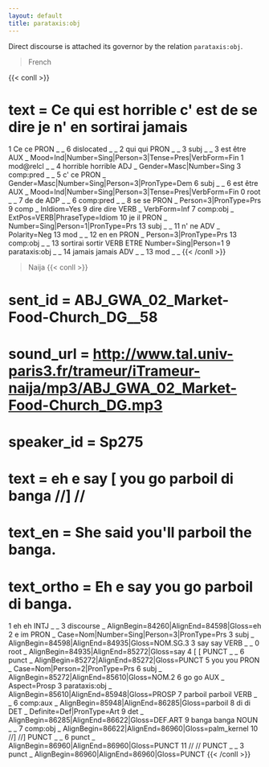 ```yaml
---
layout: default
title: parataxis:obj
---
```

Direct discourse is attached its governor by the relation `parataxis:obj`.

>French

{{< conll >}}
# text = Ce qui est horrible c' est de se dire je n' en sortirai jamais
1	Ce	ce	PRON	_	_	6	dislocated	_	_
2	qui	qui	PRON	_	_	3	subj	_	_
3	est	être	AUX	_	Mood=Ind|Number=Sing|Person=3|Tense=Pres|VerbForm=Fin	1	mod@relcl	_	_
4	horrible	horrible	ADJ	_	Gender=Masc|Number=Sing	3	comp:pred	_	_
5	c'	ce	PRON	_	Gender=Masc|Number=Sing|Person=3|PronType=Dem	6	subj	_	_
6	est	être	AUX	_	Mood=Ind|Number=Sing|Person=3|Tense=Pres|VerbForm=Fin	0	root	_	_
7	de	de	ADP	_	_	6	comp:pred	_	_
8	se	se	PRON	_	Person=3|PronType=Prs	9	comp	_	InIdiom=Yes
9	dire	dire	VERB	_	VerbForm=Inf	7	comp:obj	_	ExtPos=VERB|PhraseType=Idiom
10	je	il	PRON	_	Number=Sing|Person=1|PronType=Prs	13	subj	_	_
11	n'	ne	ADV	_	Polarity=Neg	13	mod	_	_
12	en	en	PRON	_	Person=3|PronType=Prs	13	comp:obj	_	_
13	sortirai	sortir	VERB	ETRE	Number=Sing|Person=1	9	parataxis:obj	_	_
14	jamais	jamais	ADV	_	_	13	mod	_	_
{{< /conll >}}

>Naija
{{< conll >}}
# sent_id = ABJ_GWA_02_Market-Food-Church_DG__58
# sound_url = http://www.tal.univ-paris3.fr/trameur/iTrameur-naija/mp3/ABJ_GWA_02_Market-Food-Church_DG.mp3
# speaker_id = Sp275
# text = eh e say [ you go parboil di banga //] //
# text_en = She said you'll parboil the banga.
# text_ortho = Eh e say you go parboil di banga.
1	eh	eh	INTJ	_	_	3	discourse	_	AlignBegin=84260|AlignEnd=84598|Gloss=eh
2	e	im	PRON	_	Case=Nom|Number=Sing|Person=3|PronType=Prs	3	subj	_	AlignBegin=84598|AlignEnd=84935|Gloss=NOM.SG.3
3	say	say	VERB	_	_	0	root	_	AlignBegin=84935|AlignEnd=85272|Gloss=say
4	[	[	PUNCT	_	_	6	punct	_	AlignBegin=85272|AlignEnd=85272|Gloss=PUNCT
5	you	you	PRON	_	Case=Nom|Person=2|PronType=Prs	6	subj	_	AlignBegin=85272|AlignEnd=85610|Gloss=NOM.2
6	go	go	AUX	_	Aspect=Prosp	3	parataxis:obj	_	AlignBegin=85610|AlignEnd=85948|Gloss=PROSP
7	parboil	parboil	VERB	_	_	6	comp:aux	_	AlignBegin=85948|AlignEnd=86285|Gloss=parboil
8	di	di	DET	_	Definite=Def|PronType=Art	9	det	_	AlignBegin=86285|AlignEnd=86622|Gloss=DEF.ART
9	banga	banga	NOUN	_	_	7	comp:obj	_	AlignBegin=86622|AlignEnd=86960|Gloss=palm_kernel
10	//]	//]	PUNCT	_	_	6	punct	_	AlignBegin=86960|AlignEnd=86960|Gloss=PUNCT
11	//	//	PUNCT	_	_	3	punct	_	AlignBegin=86960|AlignEnd=86960|Gloss=PUNCT
{{< /conll >}}
